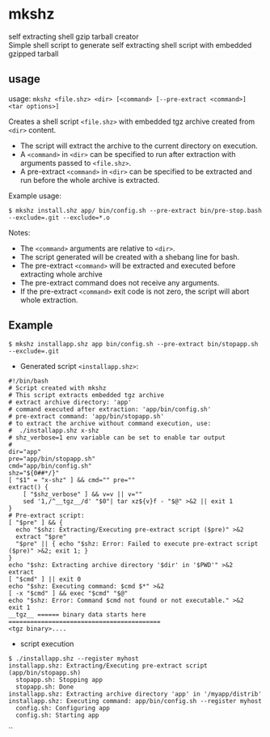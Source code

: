 # mkshz
self extracting shell gzip tarball creator  
Simple shell script to generate self extracting shell script with embedded gzipped tarball

## usage
usage: `mkshz <file.shz> <dir> [<command> [--pre-extract <command>] <tar options>]`

Creates a shell script `<file.shz>` with embedded tgz archive created from `<dir>` content.
* The script will extract the archive to the current directory on execution.
* A `<command>` in `<dir>` can be specified to run after extraction with arguments passed to `<file.shz>`.
* A pre-extract `<command>` in `<dir>` can be specified to be extracted and run before the whole archive is extracted.

Example usage:
```
$ mkshz install.shz app/ bin/config.sh --pre-extract bin/pre-stop.bash --exclude=.git --exclude=*.o
```
Notes:
* The `<command>` arguments are relative to `<dir>`.
* The script generated will be created with a shebang line for bash.
* The pre-extract `<command>` will be extracted and executed before extracting whole archive
* The pre-extract command does not receive any arguments.
* If the pre-extract `<command>` exit code is not zero, the script will abort whole extraction.

## Example

```
$ mkshz installapp.shz app bin/config.sh --pre-extract bin/stopapp.sh --exclude=.git
```

* Generated script `<installapp.shz>`:
```
#!/bin/bash
# Script created with mkshz
# This script extracts embedded tgz archive
# extract archive directory: 'app'
# command executed after extraction: 'app/bin/config.sh'
# pre-extract command: 'app/bin/stopapp.sh'
# to extract the archive without command execution, use:
#  ./installapp.shz x-shz
# shz_verbose=1 env variable can be set to enable tar output
#
dir="app"
pre="app/bin/stopapp.sh"
cmd="app/bin/config.sh"
shz="${0##*/}"
[ "$1" = "x-shz" ] && cmd="" pre=""
extract() {
    [ "$shz_verbose" ] && v=v || v=""
    sed '1,/^__tgz__/d' "$0"| tar xz${v}f - "$@" >&2 || exit 1
}
# Pre-extract script:
[ "$pre" ] && {
  echo "$shz: Extracting/Executing pre-extract script ($pre)" >&2
  extract "$pre"
  "$pre" || { echo "$shz: Error: Failed to execute pre-extract script ($pre)" >&2; exit 1; }
}
echo "$shz: Extracting archive directory '$dir' in '$PWD'" >&2
extract
[ "$cmd" ] || exit 0
echo "$shz: Executing command: $cmd $*" >&2
[ -x "$cmd" ] && exec "$cmd" "$@"
echo "$shz: Error: Command $cmd not found or not executable." >&2
exit 1
__tgz__ ====== binary data starts here ==========================================
<tgz binary>....
```
* script execution
```
$ ./installapp.shz --register myhost
installapp.shz: Extracting/Executing pre-extract script (app/bin/stopapp.sh)
  stopapp.sh: Stopping app
  stopapp.sh: Done
installapp.shz: Extracting archive directory 'app' in '/myapp/distrib'
installapp.shz: Executing command: app/bin/config.sh --register myhost
  config.sh: Configuring app
  config.sh: Starting app
```
``
